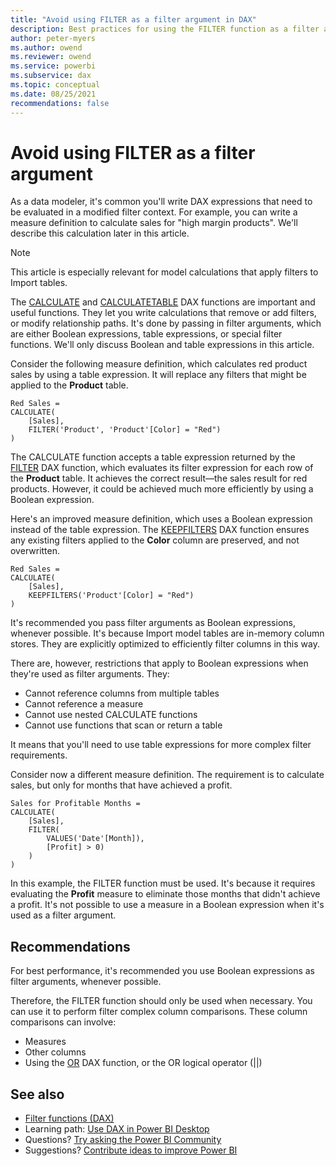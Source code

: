 ```yaml
---
title: "Avoid using FILTER as a filter argument in DAX"
description: Best practices for using the FILTER function as a filter argument.
author: peter-myers
ms.author: owend
ms.reviewer: owend
ms.service: powerbi 
ms.subservice: dax
ms.topic: conceptual
ms.date: 08/25/2021
recommendations: false
---
```


# Avoid using FILTER as a filter argument

As a data modeler, it's common you'll write DAX expressions that need to be evaluated in a modified filter context. For example, you can write a measure definition to calculate sales for "high margin products". We'll describe this calculation later in this article.

> [!NOTE]
> This article is especially relevant for model calculations that apply filters to Import tables.

The [CALCULATE](../calculate-function-dax.md) and [CALCULATETABLE](../calculatetable-function-dax.md) DAX functions are important and useful functions. They let you write calculations that remove or add filters, or modify relationship paths. It's done by passing in filter arguments, which are either Boolean expressions, table expressions, or special filter functions. We'll only discuss Boolean and table expressions in this article.

Consider the following measure definition, which calculates red product sales by using a table expression. It will replace any filters that might be applied to the **Product** table.

```dax
Red Sales =
CALCULATE(
    [Sales],
    FILTER('Product', 'Product'[Color] = "Red")
)
```

The CALCULATE function accepts a table expression returned by the [FILTER](../filter-function-dax.md) DAX function, which evaluates its filter expression for each row of the **Product** table. It achieves the correct result—the sales result for red products. However, it could be achieved much more efficiently by using a Boolean expression.

Here's an improved measure definition, which uses a Boolean expression instead of the table expression. The [KEEPFILTERS](../keepfilters-function-dax.md) DAX function ensures any existing filters applied to the **Color** column are preserved, and not overwritten.

```dax
Red Sales =
CALCULATE(
    [Sales],
    KEEPFILTERS('Product'[Color] = "Red")
)
```

It's recommended you pass filter arguments as Boolean expressions, whenever possible. It's because Import model tables are in-memory column stores. They are explicitly optimized to efficiently filter columns in this way.

There are, however, restrictions that apply to Boolean expressions when they're used as filter arguments. They:

- Cannot reference columns from multiple tables
- Cannot reference a measure
- Cannot use nested CALCULATE functions
- Cannot use functions that scan or return a table

It means that you'll need to use table expressions for more complex filter requirements.

Consider now a different measure definition. The requirement is to calculate sales, but only for months that have achieved a profit.

```dax
Sales for Profitable Months =
CALCULATE(
    [Sales],
    FILTER(
        VALUES('Date'[Month]),
        [Profit] > 0)
    )
)
```

In this example, the FILTER function must be used. It's because it requires evaluating the **Profit** measure to eliminate those months that didn't achieve a profit. It's not possible to use a measure in a Boolean expression when it's used as a filter argument.

## Recommendations

For best performance, it's recommended you use Boolean expressions as filter arguments, whenever possible.

Therefore, the FILTER function should only be used when necessary. You can use it to perform filter complex column comparisons. These column comparisons can involve:

- Measures
- Other columns
- Using the [OR](../or-function-dax.md) DAX function, or the OR logical operator (||)

## See also

- [Filter functions (DAX)](../filter-function-dax.md)
- Learning path: [Use DAX in Power BI Desktop](/learn/paths/dax-power-bi/)
- Questions? [Try asking the Power BI Community](https://community.powerbi.com/)
- Suggestions? [Contribute ideas to improve Power BI](https://ideas.powerbi.com)
